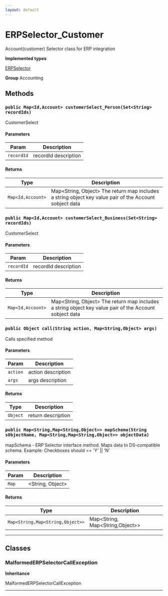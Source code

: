 ```yaml
---
layout: default
---
```

# ERPSelector_Customer

Account(customer) Selector class for ERP integration


**Implemented types**

[ERPSelector](./ERPSelector.md)


**Group** Accounting

## Methods
### `public Map<Id,Account> customerSelect_Person(Set<String> recordIds)`

CustomerSelect

#### Parameters

|Param|Description|
|---|---|
|`recordId`|recordId description|

#### Returns

|Type|Description|
|---|---|
|`Map<Id,Account>`|Map<String, Object> The return map includes a string object key value pair of the Account sobject data|

### `public Map<Id,Account> customerSelect_Business(Set<String> recordIds)`

CustomerSelect

#### Parameters

|Param|Description|
|---|---|
|`recordId`|recordId description|

#### Returns

|Type|Description|
|---|---|
|`Map<Id,Account>`|Map<String, Object> The return map includes a string object key value pair of the Account sobject data|

### `public Object call(String action, Map<String,Object> args)`

Calls specified method

#### Parameters

|Param|Description|
|---|---|
|`action`|action description|
|`args`|args description|

#### Returns

|Type|Description|
|---|---|
|`Object`|return description|

### `public Map<String,Map<String,Object>> mapSchema(String sObjectName, Map<String,Map<String,Object>> objectData)`

mapSchema - ERP Selector interface method. Maps data to DS-compatible schema. Example: Checkboxes should == 'Y' || 'N'

#### Parameters

|Param|Description|
|---|---|
|`Map`|<String, Object>|

#### Returns

|Type|Description|
|---|---|
|`Map<String,Map<String,Object>>`|Map<String, Map<String,Object>>|

---
## Classes
### MalformedERPSelectorCallException

**Inheritance**

MalformedERPSelectorCallException


---
